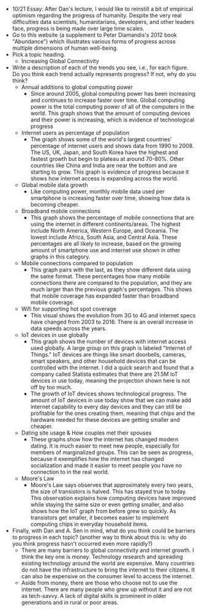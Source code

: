 - 10/21 Essay: After Dan's lecture, I would like to reinstill a bit of empirical optimism regarding the progress of humanity. Despite the very real difficulties data scientists, humanitarians, developers, and other leaders face, progress is being made over large time scales.
- Go to this website (a supplement to Peter Diamandis's 2012 book "Abundance") which illustrates various forms of progress across multiple dimensions of human well-being. 
- Pick a topic heading. 
    - Increasing Global Connectivity
- Write a description of each of the trends you see, i.e., for each figure. Do you think each trend actually represents progress? If not, why do you think?
    - Annual additions to global computing power
        - Since around 2005, global computing power has been increasing and continues to increase faster over time. Global computing power is the total computing power of all of the computers in the world. This graph shows that the amount of computing devices and their power is increasing, which is evidence of technological progress
    - Internet users as percentage of population
        - The graph shows some of the world's largest countries' percentage of internet users and shows data from 1990 to 2008. The US, UK, Japan, and South Korea have the highest and fastest growth but begin to plateau at around 70-80%. Other countries like China and India are near the bottom and are starting to grow. This graph is evidence of progress because it shows how internet access is expanding across the world.
    - Global mobile data growth
        - Like computing power, monthly mobile data used per smartphone is increasing faster over time, showing how data is becoming cheaper.
    - Broadband mobile connections
        - This graph shows the percentage of mobile connections that are using the internet in different continents/areas. The highest include North America, Western Europe, and Oceania. The lowest include Africa, South Asia, and Central Asia. These percentages are all likely to increase, based on the growing amount of smartphone use and internet use shown in other graphs in this category.
    - Mobile connections compared to population
        - This graph pairs with the last, as they show different data using the same format. These percentages how many mobile connections there are compared to the population, and they are much larger than the previous graph's percentages. This shows that mobile coverage has expanded faster than broadband mobile coverage.
    - Wifi for supporting hot spot coverage
        - This visual shows the evolution from 3G to 4G and internet specs have changed from 2003 to 2016. There is an overall increase in data speeds across the years.
    - IoT devices in use globally
        - This graph shows the number of devices with internet access used globally. A large group on this graph is labeled "Internet of Things." IoT devices are things like smart doorbells, cameras, smart speakers, and other household devices that can be controlled with the internet. I did a quick search and found that a company called Statista estimates that there are 21.5M IoT devices in use today, meaning the projection shown here is not off by too much.
        - The growth of IoT devices shows technological progress. The amount of IoT devices in use today show that we can make add internet capability to every day devices and they can still be profitable for the ones creating them, meaning that chips and the hardware needed for these devices are getting smaller and cheaper.
    - Dating site usage & How couples met their spouses
        - These graphs show how the internet has changed modern dating. It is much easier to meet new people, especially for members of marginalized groups. This can be seen as progress, because it exemplifies how the internet has changed socialization and made it easier to meet people you have no connection to in the real world.
    - Moore's Law
        - Moore's Law says observes that approximately every two years, the size of transistors is halved. This has stayed true to today. This observation explains how computing devices have improved while staying the same size or even getting smaller, and also shows how the IoT graph from before grew so quickly. As transistors get smaller, it becomes easier to implement computing chips in everyday household items.
- Finally, with Dan and A. Sen in mind, what do you think could be barriers to progress in each topic? (another way to think about this is: why do you think progress hasn't occurred even more rapidly?)
    - There are many barriers to global connectivity and internet growth. I think the key one is money. Technology research and spreading existing technology around the world are expensive. Many countries do not have the infrastructure to bring the internet to their citizens. It can also be expensive on the consumer level to access the internet.
    - Aside from money, there are those who choose not to use the internet. There are many people who grew up without it and are not as tech-savvy. A lack of digital skills is prominent in older generations and in rural or poor areas.
